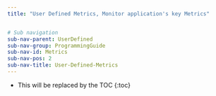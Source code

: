 ```yaml
---
title: "User Defined Metrics, Monitor application's key Metrics"


# Sub navigation
sub-nav-parent: UserDefined
sub-nav-group: ProgrammingGuide
sub-nav-id: Metrics
sub-nav-pos: 2
sub-nav-title: User-Defined-Metrics
---
```


* This will be replaced by the TOC
{:toc}
